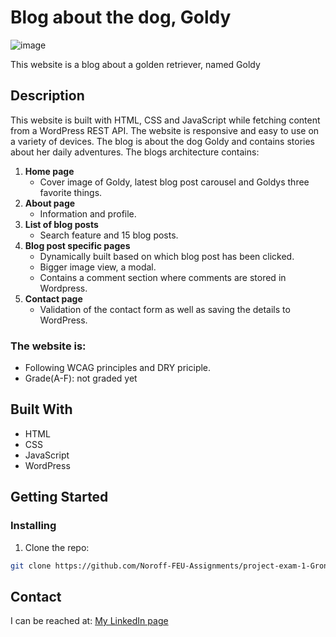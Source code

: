 # Blog about the dog, Goldy
![image](https://user-images.githubusercontent.com/91615712/205661183-4e1958d2-0fbb-4774-9ec0-67934f1e27e6.png)

This website is a blog about a golden retriever, named Goldy 

## Description
This website is built with HTML, CSS and JavaScript while fetching content from a WordPress REST API. The website is responsive and easy to use on a variety of devices. The blog is about the dog Goldy and contains stories about her daily adventures. The blogs architecture contains:

1.	**Home page**
      - Cover image of Goldy, latest blog post carousel and Goldys three favorite things.
3.	**About page**
      - Information and profile.
4.	**List of blog posts** 
      - Search feature and 15 blog posts.
5.	**Blog post specific pages** 
      - Dynamically built based on which blog post has been clicked. 
      - Bigger image view, a modal. 
      - Contains a comment section where comments are stored in Wordpress.
6.	**Contact page** 
      - Validation of the contact form as well as saving the details to WordPress.


### The website is:
- Following WCAG principles and DRY priciple.
- Grade(A-F): not graded yet

## Built With
- HTML
- CSS
- JavaScript
- WordPress

## Getting Started

### Installing

1. Clone the repo:

```bash
git clone https://github.com/Noroff-FEU-Assignments/project-exam-1-Gronnfrosk.git
```

## Contact
I can be reached at:
[My LinkedIn page](https://www.linkedin.com/in/hanna-fjeldsaa-0b4797127/) 


